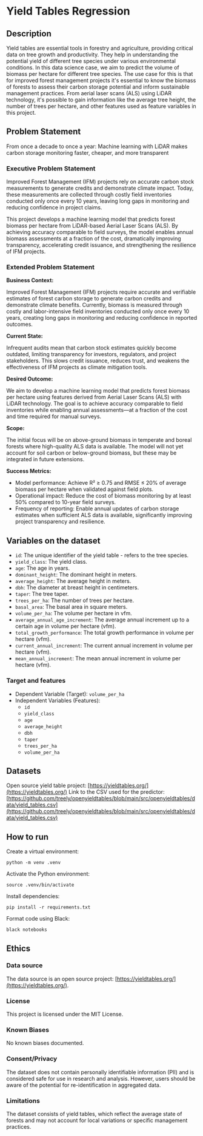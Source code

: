 # Yield Tables Regression

## Description

Yield tables are essential tools in forestry and agriculture, providing critical data on tree growth and productivity. They help in understanding the potential yield of different tree species under various environmental conditions. In this data science case, we aim to predict the volume of biomass per hectare for different tree species. The use case for this is that for improved forest management projects it's essential to know the biomass of forests to assess their carbon storage potential and inform sustainable management practices. From aerial laser scans (ALS) using LiDAR technology, it's possible to gain information like the average tree height, the number of trees per hectare, and other features used as feature variables in this project.

## Problem Statement

From once a decade to once a year: Machine learning with LiDAR makes carbon storage monitoring faster, cheaper, and more transparent

### Executive Problem Statement

Improved Forest Management (IFM) projects rely on accurate carbon stock measurements to generate credits and demonstrate climate impact. Today, these measurements are collected through costly field inventories conducted only once every 10 years, leaving long gaps in monitoring and reducing confidence in project claims.

This project develops a machine learning model that predicts forest biomass per hectare from LiDAR-based Aerial Laser Scans (ALS). By achieving accuracy comparable to field surveys, the model enables annual biomass assessments at a fraction of the cost, dramatically improving transparency, accelerating credit issuance, and strengthening the resilience of IFM projects.

### Extended Problem Statement

**Business Context:**

Improved Forest Management (IFM) projects require accurate and verifiable estimates of forest carbon storage to generate carbon credits and demonstrate climate benefits. Currently, biomass is measured through costly and labor-intensive field inventories conducted only once every 10 years, creating long gaps in monitoring and reducing confidence in reported outcomes.

**Current State:**

Infrequent audits mean that carbon stock estimates quickly become outdated, limiting transparency for investors, regulators, and project stakeholders. This slows credit issuance, reduces trust, and weakens the effectiveness of IFM projects as climate mitigation tools.

**Desired Outcome:**

We aim to develop a machine learning model that predicts forest biomass per hectare using features derived from Aerial Laser Scans (ALS) with LiDAR technology. The goal is to achieve accuracy comparable to field inventories while enabling annual assessments—at a fraction of the cost and time required for manual surveys.

**Scope:**

The initial focus will be on above-ground biomass in temperate and boreal forests where high-quality ALS data is available. The model will not yet account for soil carbon or below-ground biomass, but these may be integrated in future extensions.

**Success Metrics:**

- Model performance: Achieve R² ≥ 0.75 and RMSE ≤ 20% of average biomass per hectare when validated against field plots.
- Operational impact: Reduce the cost of biomass monitoring by at least 50% compared to 10-year field surveys.
- Frequency of reporting: Enable annual updates of carbon storage estimates when sufficient ALS data is available, significantly improving project transparency and resilience.

## Variables on the dataset

- `id`: The unique identifier of the yield table - refers to the tree species.
- `yield_class`: The yield class.
- `age`: The age in years.
- `dominant_height`: The dominant height in meters.
- `average_height`: The average height in meters.
- `dbh`: The diameter at breast height in centimeters.
- `taper`: The tree taper.
- `trees_per_ha`: The number of trees per hectare.
- `basal_area`: The basal area in square meters.
- `volume_per_ha`: The volume per hectare in vfm.
- `average_annual_age_increment`: The average annual increment up to a certain age in volume per hectare (vfm).
- `total_growth_performance`: The total growth performance in volume per hectare (vfm).
- `current_annual_increment`: The current annual increment in volume per hectare (vfm).
- `mean_annual_increment`: The mean annual increment in volume per hectare (vfm).

### Target and features

- Dependent Variable (Target): `volume_per_ha`
- Independent Variables (Features):
  - `id`
  - `yield_class`
  - `age`
  - `average_height`
  - `dbh`
  - `taper`
  - `trees_per_ha`
  - `volume_per_ha`

## Datasets

Open source yield table project: [https://yieldtables.org/](https://yieldtables.org/)
Link to the CSV used for the predictor: [https://github.com/treely/openyieldtables/blob/main/src/openyieldtables/data/yield_tables.csv](https://github.com/treely/openyieldtables/blob/main/src/openyieldtables/data/yield_tables.csv)

## How to run

Create a virtual environment:

```shell
python -m venv .venv
```

Activate the Python environment:

```shell
source .venv/bin/activate
```

Install dependencies:

```shell
pip install -r requirements.txt
```

Format code using Black:

```shell
black notebooks
```

## Ethics

### Data source

The data source is an open source project: [https://yieldtables.org/](https://yieldtables.org/).

### License

This project is licensed under the MIT License.

### Known Biases

No known biases documented.

### Consent/Privacy

The dataset does not contain personally identifiable information (PII) and is considered safe for use in research and analysis. However, users should be aware of the potential for re-identification in aggregated data.

### Limitations

The dataset consists of yield tables, which reflect the average state of forests and may not account for local variations or specific management practices.

